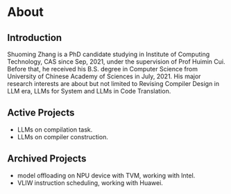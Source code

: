 # About

## Introduction

Shuoming Zhang is a PhD candidate studying in Institute of Computing Technology, CAS since Sep, 2021, under the supervision of Prof Huimin Cui. Before that, he received his B.S. degree in Computer Science from University of Chinese Academy of Sciences in July, 2021. His major research interests are about but not limited to Revising Compiler Design in LLM era, LLMs for System and LLMs in Code Translation.

## Active Projects

- LLMs on compilation task.
- LLMs on compiler construction.

## Archived Projects

- model offloading on NPU device with TVM, working with Intel.
- VLIW instruction scheduling, working with Huawei.
